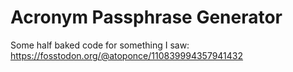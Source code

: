 # Acronym Passphrase Generator
Some half baked code for something I saw: https://fosstodon.org/@atoponce/110839994357941432

